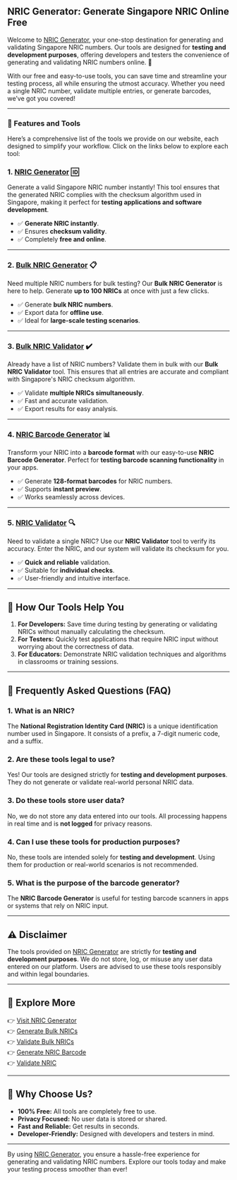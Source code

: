 ## **NRIC Generator: Generate Singapore NRIC Online Free**
Welcome to <a href="https://nricgenerator.com/">NRIC Generator</a>, your one-stop destination for generating and validating Singapore NRIC numbers. Our tools are designed for **testing and development purposes**, offering developers and testers the convenience of generating and validating NRIC numbers online. 🚀

With our free and easy-to-use tools, you can save time and streamline your testing process, all while ensuring the utmost accuracy. Whether you need a single NRIC number, validate multiple entries, or generate barcodes, we’ve got you covered!

---

### **🌟 Features and Tools**

Here’s a comprehensive list of the tools we provide on our website, each designed to simplify your workflow. Click on the links below to explore each tool:

### 1. **<a href="https://nricgenerator.com/">NRIC Generator</a> 🆔**
Generate a valid Singapore NRIC number instantly! This tool ensures that the generated NRIC complies with the checksum algorithm used in Singapore, making it perfect for **testing applications and software development**.

- ✅ **Generate NRIC instantly**.
- ✅ Ensures **checksum validity**.
- ✅ Completely **free and online**.

---

### 2. **<a href="https://nricgenerator.com/bulk-nric-generator/">Bulk NRIC Generator</a> 📋**
Need multiple NRIC numbers for bulk testing? Our **Bulk NRIC Generator** is here to help. Generate **up to 100 NRICs** at once with just a few clicks.

- ✅ Generate **bulk NRIC numbers**.
- ✅ Export data for **offline use**.
- ✅ Ideal for **large-scale testing scenarios**.

---

### 3. **<a href="https://nricgenerator.com/bulk-nric-validator/">Bulk NRIC Validator</a> ✔️**
Already have a list of NRIC numbers? Validate them in bulk with our **Bulk NRIC Validator** tool. This ensures that all entries are accurate and compliant with Singapore's NRIC checksum algorithm.

- ✅ Validate **multiple NRICs simultaneously**.
- ✅ Fast and accurate validation.
- ✅ Export results for easy analysis.

---

### 4. **<a href="https://nricgenerator.com/nric-barcode-generator/">NRIC Barcode Generator</a> 📊**
Transform your NRIC into a **barcode format** with our easy-to-use **NRIC Barcode Generator**. Perfect for **testing barcode scanning functionality** in your apps.

- ✅ Generate **128-format barcodes** for NRIC numbers.
- ✅ Supports **instant preview**.
- ✅ Works seamlessly across devices.

---

### 5. **<a href="https://nricgenerator.com/nric-validator/">NRIC Validator</a> 🔍**
Need to validate a single NRIC? Use our **NRIC Validator** tool to verify its accuracy. Enter the NRIC, and our system will validate its checksum for you.

- ✅ **Quick and reliable** validation.
- ✅ Suitable for **individual checks**.
- ✅ User-friendly and intuitive interface.

---

## **🔧 How Our Tools Help You**

1. **For Developers:** 
   Save time during testing by generating or validating NRICs without manually calculating the checksum.
2. **For Testers:** 
   Quickly test applications that require NRIC input without worrying about the correctness of data.
3. **For Educators:** 
   Demonstrate NRIC validation techniques and algorithms in classrooms or training sessions.

---

## **📖 Frequently Asked Questions (FAQ)**

### **1. What is an NRIC?**
The **National Registration Identity Card (NRIC)** is a unique identification number used in Singapore. It consists of a prefix, a 7-digit numeric code, and a suffix.

### **2. Are these tools legal to use?**
Yes! Our tools are designed strictly for **testing and development purposes**. They do not generate or validate real-world personal NRIC data.

### **3. Do these tools store user data?**
No, we do not store any data entered into our tools. All processing happens in real time and is **not logged** for privacy reasons.

### **4. Can I use these tools for production purposes?**
No, these tools are intended solely for **testing and development**. Using them for production or real-world scenarios is not recommended.

### **5. What is the purpose of the barcode generator?**
The **NRIC Barcode Generator** is useful for testing barcode scanners in apps or systems that rely on NRIC input.

---

## **⚠️ Disclaimer**
The tools provided on <a href="https://nricgenerator.com/">NRIC Generator</a> are strictly for **testing and development purposes**. We do not store, log, or misuse any user data entered on our platform. Users are advised to use these tools responsibly and within legal boundaries.

---

## **🔗 Explore More**

👉 <a href="https://nricgenerator.com/">Visit NRIC Generator</a>  
👉 <a href="https://nricgenerator.com/bulk-nric-generator/">Generate Bulk NRICs</a>  
👉 <a href="https://nricgenerator.com/bulk-nric-validator/">Validate Bulk NRICs</a>  
👉 <a href="https://nricgenerator.com/nric-barcode-generator/">Generate NRIC Barcode</a>  
👉 <a href="https://nricgenerator.com/nric-validator/">Validate NRIC</a>

---

## **🌟 Why Choose Us?**

- **100% Free:** All tools are completely free to use.  
- **Privacy Focused:** No user data is stored or shared.  
- **Fast and Reliable:** Get results in seconds.  
- **Developer-Friendly:** Designed with developers and testers in mind.

---

By using <a href="https://nricgenerator.com/">NRIC Generator</a>, you ensure a hassle-free experience for generating and validating NRIC numbers. Explore our tools today and make your testing process smoother than ever!

